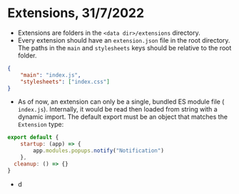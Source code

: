 # Extensions, 31/7/2022

- Extensions are folders in the `<data dir>/extensions` directory.
- Every extension should have an `extension.json` file in the root directory. The paths in the `main` and `stylesheets` keys should be relative to the root folder.

```json
{
  	"main": "index.js",
  	"stylesheets": ["index.css"]
}
```

- As of now, an extension can only be a single, bundled ES module file ( `index.js`). Internally, it would be read then loaded from string with a dynamic import. The default export must be an object that matches the `Extension` type:

```js
export default {
	startup: (app) => {
		app.modules.popups.notify("Notification")
	},
  cleanup: () => {}
}
```

- d

